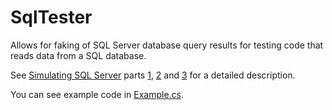 # SqlTester
Allows for faking of SQL Server database query results for testing code that reads data from a SQL database.

See [Simulating SQL Server](http://thargy.com/tag/database/) parts [1](http://thargy.com/2012/05/simulating-sql-server-part-1/), [2](http://thargy.com/2012/05/simulating-sql-server-part-2/) and [3](http://thargy.com/2012/05/simulating-sql-server-part-3/) for a detailed description.

You can see example code in [Example.cs](Thargy.SqlTester.Test/Examples.cs).
